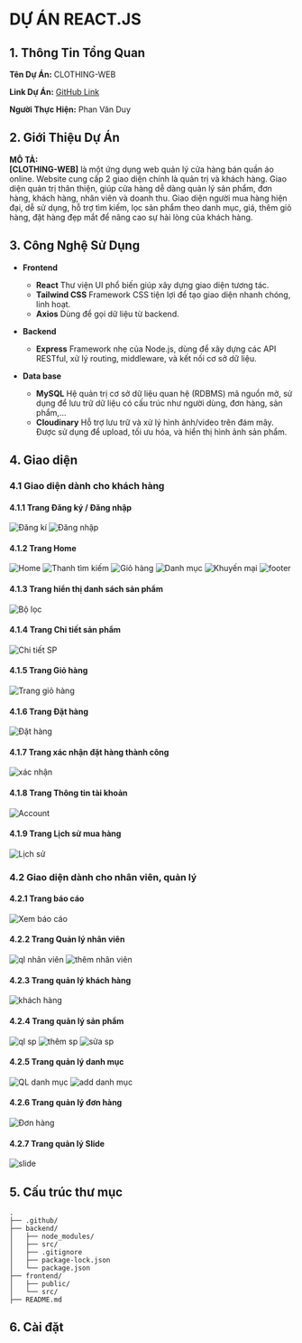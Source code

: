 # DỰ ÁN REACT.JS  
## 1. Thông Tin Tổng Quan

**Tên Dự Án:** CLOTHING-WEB

**Link Dự Án:** [GitHub Link](https://github.com/PhanDuy23/clothing-web)

**Người Thực Hiện:** Phan Văn Duy

## 2. Giới Thiệu Dự Án

**MÔ TẢ:**  
**[CLOTHING-WEB]** là một ứng dụng web quản lý cửa hàng bán quần áo online. Website cung cấp 2 giao diện chính là quản trị và khách hàng. Giao diện quản trị thân thiện, giúp cửa hàng dễ dàng quản lý sản phẩm, đơn hàng, khách hàng, nhân viên và doanh thu. Giao diện người mua hàng hiện đại, dễ sử dụng, hỗ trợ tìm kiếm, lọc sản phẩm theo danh mục, giá, thêm giỏ hàng, đặt hàng đẹp mắt để nâng cao sự hài lòng của khách hàng.


## 3. Công Nghệ Sử Dụng

- **Frontend**
  - **React** Thư viện UI phổ biến giúp xây dựng giao diện tương tác.
  - **Tailwind CSS** Framework CSS tiện lợi để tạo giao diện nhanh chóng, linh hoạt.
  - **Axios** Dùng để gọi dữ liệu từ backend.
  
- **Backend**
  - **Express**  Framework nhẹ của Node.js, dùng để xây dựng các API RESTful, xử lý routing, middleware, và kết nối cơ sở dữ liệu.

- **Data base**
  - **MySQL** Hệ quản trị cơ sở dữ liệu quan hệ (RDBMS) mã nguồn mở, sử dụng để lưu trữ dữ liệu có cấu trúc như người dùng, đơn hàng, sản phẩm,...
  - **Cloudinary** Hỗ trợ lưu trữ và xử lý hình ảnh/video trên đám mây. Được sử dụng để upload, tối ưu hóa, và hiển thị hình ảnh sản phẩm.

## 4. Giao diện
### 4.1 Giao diện dành cho khách hàng
#### 4.1.1 Trang Đăng ký / Đăng nhập
![Đăng kí](./frontend/public/images/image7.png)
![Đăng nhập](./frontend/public/images/image37.png)
#### 4.1.2 Trang Home
![Home](./frontend/public/images/image41.png)
![Thanh tìm kiếm](./frontend/public/images/image40.png)
![Giỏ hàng](./frontend/public/images/image28.png)
![Danh mục](./frontend/public/images/image45.png)
![Khuyến mại](./frontend/public/images/image26.png)
![footer](./frontend/public/images/image48.png)
#### 4.1.3 Trang hiển thị danh sách sản phẩm
![Bộ lọc](./frontend/public/images/image43.png)
#### 4.1.4 Trang Chi tiết sản phẩm
![Chi tiết SP](./frontend/public/images/image12.png)
#### 4.1.5 Trang Giỏ hàng
![Trang giỏ hàng](./frontend/public/images/image36.png)
#### 4.1.6 Trang Đặt hàng
![Đặt hàng](./frontend/public/images/image2.png)
#### 4.1.7 Trang xác nhận đặt hàng thành công
![xác nhận](./frontend/public/images/image20.png)
#### 4.1.8 Trang Thông tin tài khoản
![Account](./frontend/public/images/image22.png)
#### 4.1.9 Trang Lịch sử mua hàng
![Lịch sử](./frontend/public/images/image23.png)
### 4.2 Giao diện dành cho nhân viên, quản lý
#### 4.2.1 Trang báo cáo
![Xem báo cáo](./frontend/public/images/image35.png)
#### 4.2.2 Trang Quản lý nhân viên
![ql nhân viên](./frontend/public/images/image11.png)
![thêm nhân viên](./frontend/public/images/image53.png)
#### 4.2.3 Trang quản lý khách hàng
![khách hàng](./frontend/public/images/image21.png)
#### 4.2.4 Trang quản lý sản phẩm
![ql sp](./frontend/public/images/image42.png)
![thêm sp](./frontend/public/images/image33.png)
![sửa sp](./frontend/public/images/image51.png)
#### 4.2.5 Trang quản lý danh mục
![QL danh mục](./frontend/public/images/image3.png)
![add danh mục](./frontend/public/images/image19.png)
#### 4.2.6 Trang quản lý đơn hàng
![Đơn hàng](./frontend/public/images/image5.png)
#### 4.2.7 Trang quản lý Slide
![slide](./frontend/public/images/image18.png)

## 5. Cấu trúc thư mục
```
.
├── .github/
├── backend/
│   ├── node_modules/
│   ├── src/
│   ├── .gitignore
│   ├── package-lock.json
│   └── package.json
├── frontend/
│   ├── public/
│   └── src/
├── README.md
```
## 6. Cài đặt


